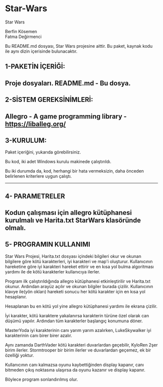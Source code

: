 # Star-Wars

Star Wars

Berfin Kösemen	  
Fatma Değirmenci  

Bu README.md dosyası, Star Wars projesine aittir.
Bu paket, kaynak kodu ile aynı dizin içerisinde bulunacaktır.


1-PAKETİN İÇERİĞİ:
-------------------
Proje dosyaları.
README.md - Bu dosya.
-------------------


2-SİSTEM GEREKSİNİMLERİ:
-------------------
Allegro - A game programming library - https://liballeg.org/
-------------------


3-KURULUM:
-------------------
Paket içeriğini, yukarıda görebilirsiniz.

Bu kod, iki adet Windows kurulu makinede çalıştırıldı.

Bu iki durumda da, kod, herhangi bir hata vermeksizin, daha önceden
belirlenen kriterlere uygun çalıştı.

-------------------


4- PARAMETRELER
-------------------
Kodun çalışması için allegro kütüphanesi kurulmalı ve Harita.txt StarWars
klasöründe olmalı. 
------------------


5- PROGRAMIN KULLANIMI
-----------------------------
Star Wars Projesi, Harita.txt dosyası içindeki bilgileri okur ve okunan bilgilere
göre kötü karakterleri, iyi karakteri ve map'i oluşturur. Kullanıcının hareketine göre
iyi karakteri hareket ettirir ve en kısa yol bulma algoritması yardımı ile de
kötü karakterler kullanıcıya ilerler. 

Program ilk çalıştırıldığında allegro kütüphanesi etkinleştirilir ve Harita.txt okunur. 
Ardından arayüz açılır ve okunan bilgiler burada çizilir. Kullanıcının klavye ile(yön okları)
hareketi sonucu her kötü karakter için en kısa yol hesaplanır.

Hesaplanan bu en kötü yol yine allegro kütüphanesi yardımı ile ekrana çizilir. 

İyi karakter, kötü karaktere yakalanırsa karakterin türüne özel olarak can düşümü yapılır.
Ardından tüm karakterler başlangıç konumuna döner.

MasterYoda iyi karakterinin canı yarım yarım azalırken, LukeSkywalker iyi karakterinin
canı birer birer azalır.

Aynı zamanda DarthVader kötü karakteri duvarlardan geçebilir, KyloRen 2şer birim ilerler.
Stormtrooper bir birim ilerler ve duvarlardan geçemez, ek bir özelliği yoktur.

Kullanıcının canı kalmazsa oyunu kaybettiğinden display kapanır, canı bitmeden çıkış 
noktasına ulaşırsa da oyunu kazanır ve display kapanır. 

Böylece program sonlandırılmış olur.
